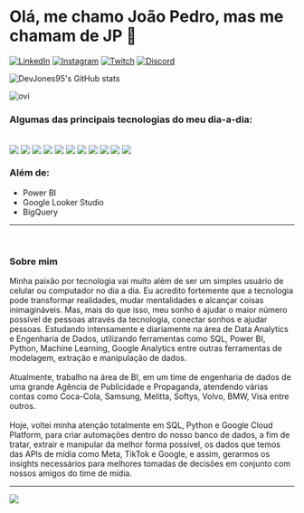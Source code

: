 # Olá, me chamo João Pedro, mas me chamam de JP 👋

[![LinkedIn](https://img.shields.io/badge/LinkedIn-0077B5?style=for-the-badge&logo=linkedin&logoColor=white)](https://www.linkedin.com/in/jo%C3%A3o-pedro-assis-56350b17a/)
[![Instagram](https://img.shields.io/badge/Instagram-E4405F?style=for-the-badge&logo=instagram&logoColor=white)](https://www.instagram.com/jp_assiz/)
[![Twitch](https://img.shields.io/badge/Twitch-9146FF?style=for-the-badge&logo=twitch&logoColor=white)](https://www.twitch.tv/joni_bigu)
[![Discord](https://img.shields.io/badge/Discord-7289DA?style=for-the-badge&logo=discord&logoColor=white)](https://discord.com/channels/@me)

![DevJones95's GitHub stats](https://github-readme-stats.vercel.app/api?username=devjones95&show_icons=true&theme=radical)

<img src="https://github-readme-stats.vercel.app/api/top-langs?username=devjones95&show_icons=true&locale=en&layout=compact&theme=chartreuse-dark" alt="ovi" />


### Algumas das principais tecnologias do meu dia-a-dia:

<div style="display: inline-block"><br>
    <img align="center" src="https://img.shields.io/badge/Python-3776AB?style=for-the-badge&logo=python&logoColor=white">
    <img align="center" src="https://img.shields.io/badge/PyCharm-000000.svg?&style=for-the-badge&logo=PyCharm&logoColor=white">
    <img align="center" src="https://img.shields.io/badge/MySQL-005C84?style=for-the-badge&logo=mysql&logoColor=white">
    <img align="center" src="https://img.shields.io/badge/SQLite-07405E?style=for-the-badge&logo=sqlite&logoColor=white">
    <img align="center" src="https://img.shields.io/badge/MongoDB-4EA94B?style=for-the-badge&logo=mongodb&logoColor=white">
    <img align="center" src="https://img.shields.io/badge/Colab-F9AB00?style=for-the-badge&logo=googlecolab&color=525252">
    <img align="center" src="https://img.shields.io/badge/Google_Cloud-4285F4?style=for-the-badge&logo=google-cloud&logoColor=white">
    <img align="center" src="https://img.shields.io/badge/Amazon_AWS-232F3E?style=for-the-badge&logo=amazon-aws&logoColor=white">
    <img align="center" src="https://img.shields.io/badge/Google%20Analytics-E37400?style=for-the-badge&logo=google%20analytics&logoColor=white">
    <img align="center" src="https://img.shields.io/badge/Microsoft_Excel-217346?style=for-the-badge&logo=microsoft-excel&logoColor=white">
    <img align="center" src="https://img.shields.io/badge/Google%20Sheets-34A853?style=for-the-badge&logo=google-sheets&logoColor=white">
</div>
<br>

### Além de:
<ul>
    <li>Power BI</li>
    <li>Google Looker Studio</li>
    <li>BigQuery</li>
</ul>

<hr>
<br>

### Sobre mim
Minha paixão por tecnologia vai muito além de ser um simples usuário de celular ou computador no dia a dia. Eu acredito fortemente que a tecnologia pode transformar realidades, mudar mentalidades e alcançar coisas inimagináveis. Mas, mais do que isso, meu sonho é ajudar o maior número possível de pessoas através da tecnologia, conectar sonhos e ajudar pessoas.
Estudando intensamente e diariamente na área de Data Analytics e Engenharia de Dados, utilizando ferramentas como SQL, Power BI, Python, Machine Learning, Google Analytics entre outras ferramentas de modelagem, extração e manipulação de dados.
<br>
<br>
Atualmente, trabalho na área de BI, em um time de engenharia de dados de uma grande Agência de Publicidade e Propaganda, atendendo várias contas como Coca-Cola, Samsung, Melitta, Softys, Volvo, BMW, Visa entre outros.
<br>
<br>
Hoje, voltei minha atenção totalmente em SQL, Python e Google Cloud Platform, para criar automações dentro do nosso banco de dados, a fim de tratar, extrair e manipular da melhor forma possível, os dados que temos das APIs de mídia como Meta, TikTok e Google, e assim, gerarmos os insights necessários para melhores tomadas de decisões em conjunto com nossos amigos do time de mídia.
<hr>

<img src="https://github-profile-trophy.vercel.app/?username=devjones95&theme=juicyfresh&no-bg=true" />





